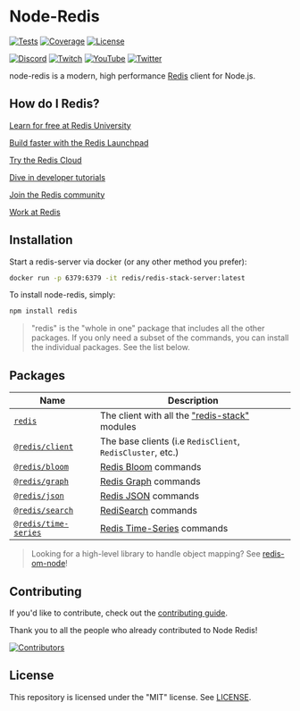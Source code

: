 # Node-Redis

[![Tests](https://img.shields.io/github/actions/workflow/status/redis/node-redis/tests.yml?branch=master)](https://github.com/redis/node-redis/actions/workflows/tests.yml)
[![Coverage](https://codecov.io/gh/redis/node-redis/branch/master/graph/badge.svg?token=xcfqHhJC37)](https://codecov.io/gh/redis/node-redis)
[![License](https://img.shields.io/github/license/redis/node-redis.svg)](https://github.com/redis/node-redis/blob/master/LICENSE)

[![Discord](https://img.shields.io/discord/697882427875393627.svg?style=social&logo=discord)](https://discord.gg/redis)
[![Twitch](https://img.shields.io/twitch/status/redisinc?style=social)](https://www.twitch.tv/redisinc)
[![YouTube](https://img.shields.io/youtube/channel/views/UCD78lHSwYqMlyetR0_P4Vig?style=social)](https://www.youtube.com/redisinc)
[![Twitter](https://img.shields.io/twitter/follow/redisinc?style=social)](https://twitter.com/redisinc)

node-redis is a modern, high performance [Redis](https://redis.io) client for Node.js.

## How do I Redis?

[Learn for free at Redis University](https://university.redis.com/)

[Build faster with the Redis Launchpad](https://launchpad.redis.com/)

[Try the Redis Cloud](https://redis.com/try-free/)

[Dive in developer tutorials](https://developer.redis.com/)

[Join the Redis community](https://redis.com/community/)

[Work at Redis](https://redis.com/company/careers/jobs/)

## Installation

Start a redis-server via docker (or any other method you prefer):

```bash
docker run -p 6379:6379 -it redis/redis-stack-server:latest
```

To install node-redis, simply:

```bash
npm install redis
```

> "redis" is the "whole in one" package that includes all the other packages. If you only need a subset of the commands, you can install the individual packages. See the list below.

## Packages

| Name                                           | Description                                                                                 |
|------------------------------------------------|---------------------------------------------------------------------------------------------|
| [`redis`](./packages/redis)                    | The client with all the ["redis-stack"](https://github.com/redis-stack/redis-stack) modules |
| [`@redis/client`](./packages/client)           | The base clients (i.e `RedisClient`, `RedisCluster`, etc.)                                  |
| [`@redis/bloom`](./packages/bloom)             | [Redis Bloom](https://redis.io/docs/data-types/probabilistic/) commands                     |
| [`@redis/graph`](./packages/graph)             | [Redis Graph](https://redis.io/docs/data-types/probabilistic/) commands                     |
| [`@redis/json`](./packages/json)               | [Redis JSON](https://redis.io/docs/data-types/json/) commands                               |
| [`@redis/search`](./packages/search)           | [RediSearch](https://redis.io/docs/interact/search-and-query/) commands                     |
| [`@redis/time-series`](./packages/time-series) | [Redis Time-Series](https://redis.io/docs/data-types/timeseries/) commands                  |

> Looking for a high-level library to handle object mapping? See [redis-om-node](https://github.com/redis/redis-om-node)!

## Contributing

If you'd like to contribute, check out the [contributing guide](CONTRIBUTING.md).

Thank you to all the people who already contributed to Node Redis!

[![Contributors](https://contrib.rocks/image?repo=redis/node-redis)](https://github.com/redis/node-redis/graphs/contributors)

## License

This repository is licensed under the "MIT" license. See [LICENSE](LICENSE).
